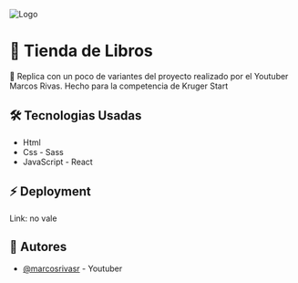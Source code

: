 ![Logo](https://ktalks.krugercorp.com/hubfs/Kruger%20Star%20Landing%20Form-01.png)

# 🤔 Tienda de Libros

💬 Replica con un poco de variantes del proyecto realizado por el Youtuber Marcos Rivas.
Hecho para la competencia de Kruger Start

## 🛠 Tecnologias Usadas

- Html
- Css - Sass
- JavaScript - React

## ⚡️ Deployment

Link: no vale

## 🧠 Autores

- [@marcosrivasr](https://github.com/marcosrivasr) - Youtuber
